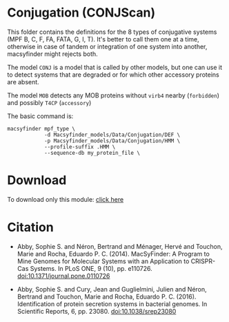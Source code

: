 # Conjugation (CONJScan)

This folder contains the definitions for the 8 types of conjugative systems (MPF B, C, F, FA, FATA, G, I, T). It's better to call them one at a time, otherwise in case of tandem or integration of one system into another, macsyfinder might rejects both.

The model `CONJ` is a model that is called by other models, but one can use it to detect systems that are degraded or for which other accessory proteins are absent.

The model `MOB` detects any MOB proteins without `virb4` nearby (`forbidden`) and possibly `T4CP` (`accessory`)

The basic command is:

    macsyfinder mpf_type \
                -d Macsyfinder_models/Data/Conjugation/DEF \
                -p Macsyfinder_models/Data/Conjugation/HMM \
                --profile-suffix .HMM \
                --sequence-db my_protein_file \

# Download

To download only this module: [click here](https://minhaskamal.github.io/DownGit/#/home?url=https://github.com/gem-pasteur/Macsyfinder_models/tree/master/Data/Conjugation)

# Citation

- Abby, Sophie S. and Néron, Bertrand and Ménager, Hervé and Touchon, Marie and Rocha, Eduardo P. C. (2014). MacSyFinder: A Program to Mine Genomes for Molecular Systems with an Application to CRISPR-Cas Systems. In PLoS ONE, 9 (10), pp. e110726. [doi:10.1371/journal.pone.0110726](http://dx.doi.org/10.1371/journal.pone.0110726)

- Abby, Sophie S. and Cury, Jean and Guglielmini, Julien and Néron, Bertrand and Touchon, Marie and Rocha, Eduardo P. C. (2016). Identification of protein secretion systems in bacterial genomes. In Scientific Reports, 6, pp. 23080. [doi:10.1038/srep23080](http://dx.doi.org/10.1038/srep23080)
